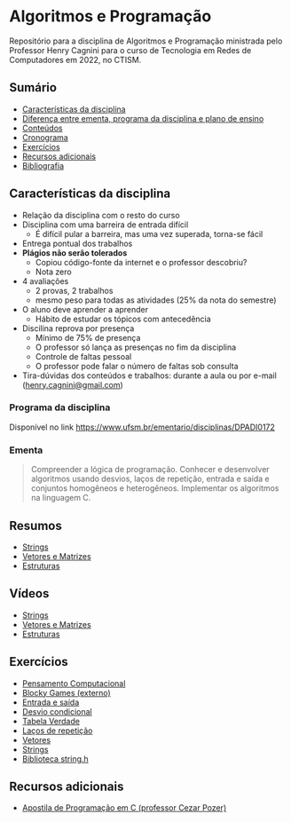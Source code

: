 # Algoritmos e Programação

Repositório para a disciplina de Algoritmos e Programação ministrada pelo Professor Henry Cagnini para o curso de 
Tecnologia em Redes de Computadores em 2022, no CTISM.

## Sumário

* [Características da disciplina](#características-da-disciplina)
* [Diferença entre ementa, programa da disciplina e plano de ensino](#diferença-entre-ementa-programa-da-disciplina-e-plano-de-ensino)
* [Conteúdos](#conteúdos)
* [Cronograma](#cronograma)
* [Exercícios](#exercícios)
* [Recursos adicionais](#recursos-adicionais)
* [Bibliografia](#bibliografia)

## Características da disciplina

* Relação da disciplina com o resto do curso
* Disciplina com uma barreira de entrada difícil
    * É difícil pular a barreira, mas uma vez superada, torna-se fácil
* Entrega pontual dos trabalhos
* **Plágios não serão tolerados**
    * Copiou código-fonte da internet e o professor descobriu? 
    * Nota zero
* 4 avaliações
    * 2 provas, 2 trabalhos
    * mesmo peso para todas as atividades (25% da nota do semestre)
* O aluno deve aprender a aprender
    * Hábito de estudar os tópicos com antecedência
* Discilina reprova por presença
    * Mínimo de 75% de presença
    * O professor só lança as presenças no fim da disciplina
    * Controle de faltas pessoal
    * O professor pode falar o número de faltas sob consulta
* Tira-dúvidas dos conteúdos e trabalhos: durante a aula ou por e-mail (henry.cagnini@gmail.com)

### Programa da disciplina

Disponível no link https://www.ufsm.br/ementario/disciplinas/DPADI0172

### Ementa

> Compreender a lógica de programação. Conhecer e desenvolver algoritmos usando desvios, laços de repetição, entrada 
e saída e conjuntos homogêneos e heterogêneos. Implementar os algoritmos na linguagem C.

## Resumos

* [Strings](resumos/strings.md)
* [Vetores e Matrizes](resumos/vetores_e_matrizes.md)
* [Estruturas](resumos/estruturas.md)

## Vídeos

* [Strings](https://youtu.be/dO-F8HD2zhg)
* [Vetores e Matrizes](https://youtu.be/se-2_zh7ePE)
* [Estruturas](https://youtu.be/4AJnGC3LEjs)


## Exercícios

* [Pensamento Computacional](exercícios/pensamento_computacional_1.md)
* [Blocky Games (externo)](https://blockly-games.appspot.com/)
* [Entrada e saída](exercícios/entrada_e_saida.md)
* [Desvio condicional](exercícios/desvio_condicional.md)
* [Tabela Verdade](https://github.com/CTISM-Prof-Henry/c_exercises_list_1/)
* [Laços de repetição](exercícios/laços.md)
* [Vetores](exercícios/vetores.md)
* [Strings](exercícios/strings.md)
* [Biblioteca string.h](exercícios/biblioteca_string.md)

## Recursos adicionais

* [Apostila de Programação em C (professor Cezar Pozer)](http://www-usr.inf.ufsm.br/~pozzer/disciplinas/la.rar)

